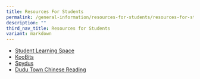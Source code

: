 ```yaml
---
title: Resources For Students
permalink: /general-information/resources-for-students/resources-for-students/
description: ""
third_nav_title: Resources for Students
variant: markdown
---
```

*   [Student Learning Space](https://vle.learning.moe.edu.sg/login)
*   [KooBits](https://problemsums.koobits.com/)
*   [Spydus](https://schoolibrary.moe.edu.sg/fuhuapri)
*   [Dudu Town Chinese Reading](https://go.dudu.town/cos/o.x?c=/ca4_dd/user&func=login)